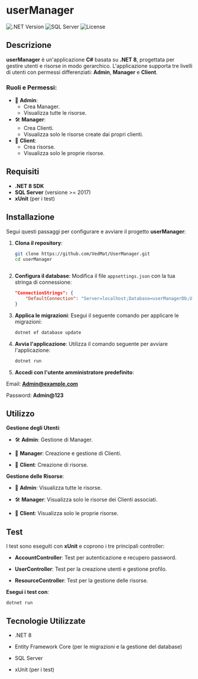 # **userManager**  

![.NET Version](https://img.shields.io/badge/.NET-8.0-blue.svg) ![SQL Server](https://img.shields.io/badge/SQL%20Server-%3E%3D2017-brightgreen) ![License](https://img.shields.io/badge/License-MIT-green)  

## **Descrizione**  
**userManager** è un'applicazione **C#** basata su **.NET 8**, progettata per gestire utenti e risorse in modo gerarchico. L'applicazione supporta tre livelli di utenti con permessi differenziati: **Admin**, **Manager** e **Client**.  

### **Ruoli e Permessi**:  
- 👑 **Admin**:  
  - Crea Manager.  
  - Visualizza tutte le risorse.  
- 🛠️ **Manager**:  
  - Crea Clienti.  
  - Visualizza solo le risorse create dai propri clienti.  
- 👤 **Client**:  
  - Crea risorse.  
  - Visualizza solo le proprie risorse.  

## **Requisiti**  
- **.NET 8 SDK**  
- **SQL Server** (versione >= 2017)  
- **xUnit** (per i test)  

## **Installazione**  
Segui questi passaggi per configurare e avviare il progetto **userManager**:  

1. **Clona il repository**:  
   ```bash  
   git clone https://github.com/VedMat/UserManager.git  
   cd userManager  
	 
2. **Configura il database**: Modifica il file `appsettings.json` con la tua stringa di connessione:
	```json
	"ConnectionStrings": {  
		"DefaultConnection": "Server=localhost;Database=userManagerDb;User Id=yourUsername;Password=yourPassword;"  
	}

3. **Applica le migrazioni**: Esegui il seguente comando per applicare le migrazioni:
	```bash
	dotnet ef database update

4. **Avvia l'applicazione**: Utilizza il comando seguente per avviare l'applicazione:
	```bash
	dotnet run

5. **Accedi con l'utente amministratore predefinito**:

Email: **Admin@example.com**

Password: **Admin@123**

## **Utilizzo**

**Gestione degli Utenti**:

- 🛠️ **Admin**: Gestione di Manager.

- 👑 **Manager**: Creazione e gestione di Clienti.

- 👤 **Client**: Creazione di risorse.

**Gestione delle Risorse**:

- 👑 **Admin**: Visualizza tutte le risorse.

- 🛠️ **Manager**: Visualizza solo le risorse dei Clienti associati.

- 👤 **Client**: Visualizza solo le proprie risorse.

## **Test**

I test sono eseguiti con **xUnit** e coprono i tre principali controller:

- **AccountController**: Test per autenticazione e recupero password.

- **UserController**: Test per la creazione utenti e gestione profilo.

- **ResourceController**: Test per la gestione delle risorse.

**Esegui i test con**:

	dotnet run 

## **Tecnologie Utilizzate**

- .NET 8

- Entity Framework Core (per le migrazioni e la gestione del database)

- SQL Server

- xUnit (per i test)